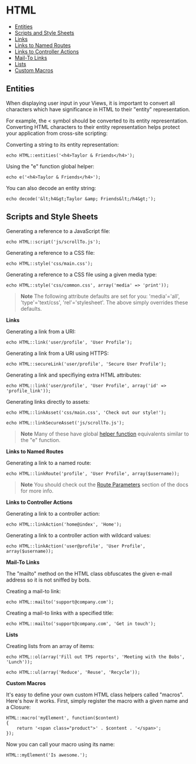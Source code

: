 # HTML

- [Entities](#entities)
- [Scripts and Style Sheets](#scripts-and-style-sheets)
- [Links](#links)
- [Links to Named Routes](#links-to-named-routes)
- [Links to Controller Actions](#links-to-controller-actions)
- [Mail-To Links](#mail-to-links)
- [Lists](#lists)
- [Custom Macros](#custom-macros)

<a name="entities"></a>
## Entities

When displaying user input in your Views, it is important to convert all characters which have significance in HTML to their "entity" representation.

For example, the < symbol should be converted to its entity representation. Converting HTML characters to their entity representation helps protect your application from cross-site scripting:

Converting a string to its entity representation:

	echo HTML::entities('<h4>Taylor & Friends</h4>');

Using the "e" function global helper:

	echo e('<h4>Taylor & Friends</h4>');

You can also decode an entity string:

	echo decode('&lt;h4&gt;Taylor &amp; Friends&lt;/h4&gt;');

<a name="scripts-and-style-sheets"></a>
## Scripts and Style Sheets

Generating a reference to a JavaScript file:

	echo HTML::script('js/scrollTo.js');

Generating a reference to a CSS file:

	echo HTML::style('css/main.css');

Generating a reference to a CSS file using a given media type:

	echo HTML::style('css/common.css', array('media' => 'print'));

> **Note** The following attribute defaults are set for you: 'media'='all', 'type'='text/css', 'rel'='stylesheet'. The above simply overrides these defaults.

<a name="links"></a>
**Links**

Generating a link from a URI:

	echo HTML::link('user/profile', 'User Profile');

Generating a link from a URI using HTTPS:

	echo HTML::secureLink('user/profile', 'Secure User Profile');

Generating a link and specifiying extra HTML attributes:

	echo HTML::link('user/profile', 'User Profile', array('id' => 'profile_link'));

Generating links directly to assets:

	echo HTML::linkAsset('css/main.css', 'Check out our style!');

	echo HTML::linkSecureAsset('js/scrollTo.js');

> **Note** Many of these have global [helper function](/docs/helpers#urls) equivalents similar to the "e" function.

<a name="links-to-named-routes"></a>
**Links to Named Routes**

Generating a link to a named route:

	echo HTML::linkRoute('profile', 'User Profile', array($username));

> **Note** You should check out the [Route Parameters](/docs/routing#route-parameters) section of the docs for more info.

<a name="links-to-controller-actions"></a>
**Links to Controller Actions**

Generating a link to a controller action:

	echo HTML::linkAction('home@index', 'Home');

Generating a link to a controller action with wildcard values:

	echo HTML::linkAction('user@profile', 'User Profile', array($username));

<a name="mail-to-links"></a>
**Mail-To Links**

The "mailto" method on the HTML class obfuscates the given e-mail address so it is not sniffed by bots.

Creating a mail-to link:

	echo HTML::mailto('support@company.com');

Creating a mail-to links with a specified title:

	echo HTML::mailto('support@company.com', 'Get in touch');

<a name="lists"></a>
**Lists**

Creating lists from an array of items:

	echo HTML::ol(array('Fill out TPS reports', 'Meeting with the Bobs', 'Lunch'));

	echo HTML::ul(array('Reduce', 'Reuse', 'Recycle'));

<a name="custom-macros"></a>
**Custom Macros**

It's easy to define your own custom HTML class helpers called "macros". Here's how it works. First, simply register the macro with a given name and a Closure:

	HTML::macro('myElement', function($content)
	{
		return '<span class="product">' . $content . '</span>';
	});

Now you can call your macro using its name:

	HTML::myElement('Is awesome.');